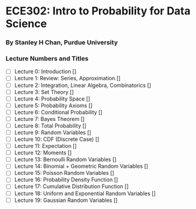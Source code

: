 # ECE302: Intro to Probability for Data Science
### By Stanley H Chan, Purdue University

### Lecture Numbers and Titles
- [ ] Lecture 0: Introduction []
- [ ] Lecture 1: Review: Series, Approximation []
- [ ] Lecture 2: Integration, Linear Algebra, Combinatorics []
- [ ] Lecture 3: Set Theory []
- [ ] Lecture 4: Probability Space []
- [ ] Lecture 5: Probability Axioms []
- [ ] Lecture 6: Conditional Probability []
- [ ] Lecture 7: Bayes Theorem []
- [ ] Lecture 8: Total Probability []
- [ ] Lecture 9: Random Variables []
- [ ] Lecture 10: CDF (Discrete Case) []
- [ ] Lecture 11: Expectation []
- [ ] Lecture 12: Moments []
- [ ] Lecture 13: Bernoulli Random Variables []
- [ ] Lecture 14: Binomial + Geometric Random Variables []
- [ ] Lecture 15: Poisson Random Variables []
- [ ] Lecture 16: Probability Density Function []
- [ ] Lecture 17: Cumulative Distribution Function []
- [ ] Lecture 18: Uniform and Exponential Random Variables []
- [ ] Lecture 19: Gaussian Random Variables []
